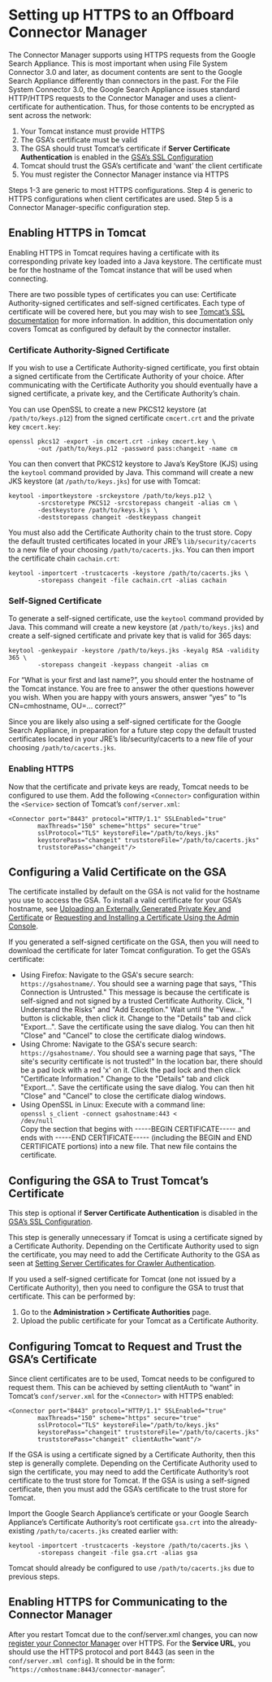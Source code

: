 # Setting up HTTPS to an Offboard Connector Manager #

The Connector Manager supports using HTTPS requests from the Google Search Appliance. This is most important when using File System Connector 3.0 and later, as document contents are sent to the Google Search Appliance differently than connectors in the past. For the File System Connector 3.0, the Google Search Appliance issues standard HTTP/HTTPS requests to the Connector Manager and uses a client-certificate for authentication. Thus, for those contents to be encrypted as sent across the network:
  1. Your Tomcat instance must provide HTTPS
  1. The GSA’s certificate must be valid
  1. The GSA should trust Tomcat’s certificate if **Server Certificate Authentication** is enabled in the [GSA’s SSL Configuration](https://developers.google.com/search-appliance/documentation/614/help_gsa/admin_SSL#server_cert)
  1. Tomcat should trust the GSA’s certificate and ‘want’ the client certificate
  1. You must register the Connector Manager instance via HTTPS

Steps 1-3 are generic to most HTTPS configurations. Step 4 is generic to HTTPS configurations when client certificates are used. Step 5 is a Connector Manager-specific configuration step.

## Enabling HTTPS in Tomcat ##

Enabling HTTPS in Tomcat requires having a certificate with its corresponding private key loaded into a Java keystore. The certificate must be for the hostname of the Tomcat instance that will be used when connecting.

There are two possible types of certificates you can use: Certificate Authority-signed certificates and self-signed certificates. Each type of certificate will be covered here, but you may wish to see [Tomcat’s SSL documentation](http://tomcat.apache.org/tomcat-6.0-doc/ssl-howto.html) for more information. In addition, this documentation only covers Tomcat as configured by default by the connector installer.

### Certificate Authority-Signed Certificate ###

If you wish to use a Certificate Authority-signed certificate, you first obtain a signed certificate from the Certificate Authority of your choice. After communicating with the Certificate Authority you should eventually have a signed certificate, a private key, and the Certificate Authority’s chain.

You can use OpenSSL to create a new PKCS12 keystore (at `/path/to/keys.p12`) from the signed certificate `cmcert.crt` and the private key `cmcert.key`:
```
openssl pkcs12 -export -in cmcert.crt -inkey cmcert.key \
        -out /path/to/keys.p12 -password pass:changeit -name cm
```

You can then convert that PKCS12 keystore to Java’s KeyStore (KJS) using the `keytool` command provided by Java. This command will create a new JKS keystore (at `/path/to/keys.jks`) for use with Tomcat:
```
keytool -importkeystore -srckeystore /path/to/keys.p12 \
        -srcstoretype PKCS12 -srcstorepass changeit -alias cm \
        -destkeystore /path/to/keys.kjs \
        -deststorepass changeit -destkeypass changeit
```

You must also add the Certificate Authority chain to the trust store. Copy the default trusted certificates located in your JRE’s `lib/security/cacerts` to a new file of your choosing `/path/to/cacerts.jks`. You can then import the certificate chain `cachain.crt`:
```
keytool -importcert -trustcacerts -keystore /path/to/cacerts.jks \
        -storepass changeit -file cachain.crt -alias cachain
```

### Self-Signed Certificate ###

To generate a self-signed certificate, use the `keytool` command provided by Java. This command will create a new keystore (at `/path/to/keys.jks`) and create a self-signed certificate and private key that is valid for 365 days:
```
keytool -genkeypair -keystore /path/to/keys.jks -keyalg RSA -validity 365 \
        -storepass changeit -keypass changeit -alias cm
```

For “What is your first and last name?”, you should enter the hostname of the Tomcat instance. You are free to answer the other questions however you wish. When you are happy with yours answers, answer “yes” to “Is CN=cmhostname, OU=... correct?”

Since you are likely also using a self-signed certificate for the Google Search Appliance, in preparation for a future step copy the default trusted certificates located in your JRE’s lib/security/cacerts to a new file of your choosing `/path/to/cacerts.jks`.

### Enabling HTTPS ###

Now that the certificate and private keys are ready, Tomcat needs to be configured to use them. Add the following `<Connector>` configuration within the `<Service>` section of Tomcat’s `conf/server.xml`:
```
<Connector port="8443" protocol="HTTP/1.1" SSLEnabled="true"
        maxThreads="150" scheme="https" secure="true"
        sslProtocol="TLS" keystoreFile="/path/to/keys.jks"
        keystorePass="changeit" truststoreFile="/path/to/cacerts.jks"
        truststorePass="changeit"/>
```


## Configuring a Valid Certificate on the GSA ##

The certificate installed by default on the GSA is not valid for the hostname you use to access the GSA. To install a valid certificate for your GSA’s hostname, see [Uploading an Externally Generated Private Key and Certificate](https://developers.google.com/search-appliance/documentation/614/help_gsa/admin_SSL#External) or [Requesting and Installing a Certificate Using the Admin Console](https://developers.google.com/search-appliance/documentation/614/help_gsa/admin_SSL#UIprocess).

If you generated a self-signed certificate on the GSA, then you will need to download the certificate for later Tomcat configuration. To get the GSA’s certificate:
  * Using Firefox: Navigate to the GSA's secure search: `https://gsahostname/`. You should see a warning page that says, "This Connection is Untrusted." This message is because the certificate is self-signed and not signed by a trusted Certificate Authority. Click, "I Understand the Risks" and "Add Exception." Wait until the "View..." button is clickable, then click it. Change to the "Details" tab and click "Export...". Save the certificate using the save dialog. You can then hit "Close" and "Cancel" to close the certificate dialog windows.
  * Using Chrome: Navigate to the GSA's secure search: `https://gsahostname/`. You should see a warning page that says, "The site's security certificate is not trusted!" In the location bar, there should be a pad lock with a red 'x' on it. Click the pad lock and then click "Certificate Information." Change to the "Details" tab and click "Export...". Save the certificate using the save dialog. You can then hit "Close" and "Cancel" to close the certificate dialog windows.
  * Using OpenSSL in Linux: Execute with a command line:<br><code>openssl s_client -connect gsahostname:443 &lt; /dev/null</code><br>Copy the section that begins with -----BEGIN CERTIFICATE----- and ends with -----END CERTIFICATE----- (including the BEGIN and END CERTIFICATE portions) into a new file. That new file contains the certificate.</li></ul>


## Configuring the GSA to Trust Tomcat’s Certificate ##

This step is optional if **Server Certificate Authentication** is disabled in the [GSA’s SSL Configuration](https://developers.google.com/search-appliance/documentation/614/help_gsa/admin_SSL#server_cert).

This step is generally unnecessary if Tomcat is using a certificate signed by a Certificate Authority. Depending on the Certificate Authority used to sign the certificate, you may need to add the Certificate Authority to the GSA as seen at [Setting Server Certificates for Crawler Authentication](https://developers.google.com/search-appliance/documentation/614/help_gsa/admin_SSL#server_cert).

If you used a self-signed certificate for Tomcat (one not issued by a Certificate Authority), then you need to configure the GSA to trust that certificate. This can be performed by:
  1. Go to the **Administration > Certificate Authorities** page.
  1. Upload the public certificate for your Tomcat as a Certificate Authority.


## Configuring Tomcat to Request and Trust the GSA’s Certificate ##

Since client certificates are to be used, Tomcat needs to be configured to request them. This can be achieved by setting clientAuth to “want” in Tomcat’s `conf/server.xml` for the `<Connector>` with HTTPS enabled:
```
<Connector port="8443" protocol="HTTP/1.1" SSLEnabled="true"
        maxThreads="150" scheme="https" secure="true"
        sslProtocol="TLS" keystoreFile="/path/to/keys.jks"
        keystorePass="changeit" truststoreFile="/path/to/cacerts.jks"
        truststorePass="changeit" clientAuth="want"/>
```

If the GSA is using a certificate signed by a Certificate Authority, then this step is generally complete. Depending on the Certificate Authority used to sign the certificate, you may need to add the Certificate Authority’s root certificate to the trust store for Tomcat. If the GSA is using a self-signed certificate, then you must add the GSA’s certificate to the trust store for Tomcat.

Import the Google Search Appliance’s certificate or your Google Search Appliance’s Certificate Authority’s root certificate `gsa.crt` into the already-existing `/path/to/cacerts.jks` created earlier with:
```
keytool -importcert -trustcacerts -keystore /path/to/cacerts.jks \
        -storepass changeit -file gsa.crt -alias gsa
```

Tomcat should already be configured to use `/path/to/cacerts.jks` due to previous steps.


## Enabling HTTPS for Communicating to the Connector Manager ##

After you restart Tomcat due to the conf/server.xml changes, you can now [register your Connector Manager](https://developers.google.com/search-appliance/documentation/614/help_gsa/connector_manager#define) over HTTPS. For the **Service URL**, you should use the HTTPS protocol and port 8443 (as seen in the `conf/server.xml config`). It should be in the form: “`https://cmhostname:8443/connector-manager`”.